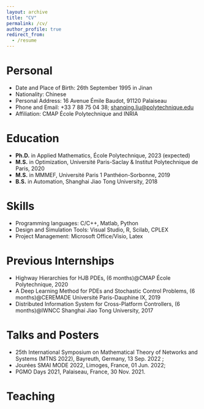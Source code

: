 ```yaml
---
layout: archive
title: "CV"
permalink: /cv/
author_profile: true
redirect_from:
  - /resume
---
```



Personal
======
* Date and Place of Birth: 26th September 1995 in Jinan
* Nationality: Chinese
* Personal Address: 16 Avenue Émile Baudot, 91120 Palaiseau
* Phone and Email: +33 7 88 75 04 38; shanqing.liu@polytechnique.edu
* Affiliation: CMAP École Polytechnique and INRIA


Education
======
* **Ph.D.** in Applied Mathematics, École Polytechnique, 2023 (expected)
* **M.S.** in Optimization,  Université Paris-Saclay & Institut Polytechnique de Paris, 2020
* **M.S.** in MMMEF, Université Paris 1 Panthéon-Sorbonne, 2019
* **B.S.** in Automation, Shanghai Jiao Tong University, 2018
  
Skills
======
* Programming languages: C/C++, Matlab, Python
* Design and Simulation Tools: Visual Studio, R, Scilab, CPLEX
* Project Management: Microsoft Office/Visio, Latex

Previous Internships
======
* Highway Hierarchies for HJB PDEs, (6 months)@CMAP École Polytechnique, 2020
* A Deep Learning Method for PDEs and Stochastic Control Problems, (6 months)@CEREMADE Université Paris-Dauphine IX, 2019
* Distributed Information System for Cross-Platform Controllers, (6 months)@IWNCC Shanghai Jiao Tong University, 2017


  
Talks and Posters
======
- 25th International Symposium on Mathematical Theory of Networks and Systems (MTNS 2022), Bayreuth, Germany, 13 Sep. 2022 ;
- Jourées SMAI MODE 2022, Limoges, France, 01 Jun. 2022;
- PGMO Days 2021, Palaiseau, France, 30 Nov. 2021.
  
Teaching
======

